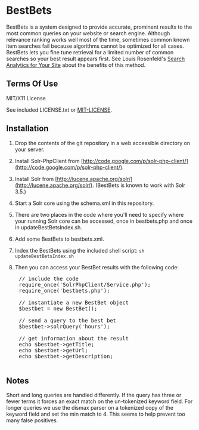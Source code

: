 # BestBets

BestBets is a system designed to provide accurate, prominent results to the most common queries on your website or search engine. Although relevance ranking works well most of the time, sometimes common known item searches fail because algorithms cannot be optimized for all cases. BestBets lets you fine tune retrieval for a limited number of common searches so your best result appears first. See Louis Rosenfeld's [Search Analytics for Your Site](http://rosenfeldmedia.com/books/search-analytics/) about the benefits of this method.

## Terms Of Use
    
MIT/X11 License

See included LICENSE.txt or [MIT-LICENSE](http://www.opensource.org/licenses/mit-license.php).


## Installation

1. Drop the contents of the git repository in a web accessible directory on your server.

2. Install Solr-PhpClient from [http://code.google.com/p/solr-php-client/](http://code.google.com/p/solr-php-client/).

3. Install Solr from [http://lucene.apache.org/solr/](http://lucene.apache.org/solr/). (BestBets is known to work with Solr 3.5.)

4. Start a Solr core using the schema.xml in this repository.

5. There are two places in the code where you'll need to specify where your running Solr core can be accessed, once in bestbets.php and once in updateBestBetsIndex.sh.

6. Add some BestBets to bestbets.xml.

7. Index the BestBets using the included shell script: `sh updateBestBetsIndex.sh`

8. Then you can access your BestBet results with the following code:

<pre>
    // include the code
    require_once('SolrPhpClient/Service.php');
    require_once('bestbets.php');
    
    // instantiate a new BestBet object
    $bestbet = new BestBet();

    // send a query to the best bet
    $bestbet->solrQuery('hours');

    // get information about the result
    echo $bestbet->getTitle;
    echo $bestbet->getUrl;
    echo $bestbet->getDescription;

</pre>

## Notes

Short and long queries are handled differently. If the query has three or fewer terms it forces an exact match on the un-tokenized keyword field. For longer queries we use the dismax parser on a tokenized copy of the keyword field and set the min match to 4. This seems to help prevent too many false positives.